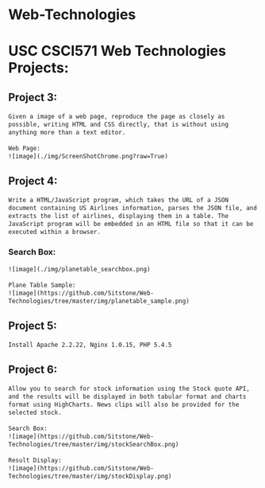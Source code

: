 # Web-Technologies
# USC CSCI571 Web Technologies Projects:

## Project 3:
	Given a image of a web page, reproduce the page as closely as possible, writing HTML and CSS directly, that is without using anything more than a text editor.

	Web Page:
	![image](./img/ScreenShotChrome.png?raw=True)


## Project 4:
	Write a HTML/JavaScript program, which takes the URL of a JSON document containing US Airlines information, parses the JSON file, and extracts the list of airlines, displaying them in a table. The JavaScript program will be embedded in an HTML file so that it can be executed within a browser.
	
### Search Box:
	![image](./img/planetable_searchbox.png)

	Plane Table Sample:
	![image](https://github.com/Sitstone/Web-Technologies/tree/master/img/planetable_sample.png)


## Project 5:
	Install Apache 2.2.22, Nginx 1.0.15, PHP 5.4.5


## Project 6:
	Allow you to search for stock information using the Stock quote API, and the results will be displayed in both tabular format and charts format using HighCharts. News clips will also be provided for the selected stock.

	Search Box:
	![image](https://github.com/Sitstone/Web-Technologies/tree/master/img/stockSearchBox.png)

	Result Display:
	![image](https://github.com/Sitstone/Web-Technologies/tree/master/img/stockDisplay.png)
